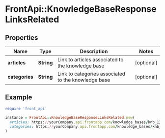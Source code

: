 # FrontApi::KnowledgeBaseResponseLinksRelated

## Properties

| Name | Type | Description | Notes |
| ---- | ---- | ----------- | ----- |
| **articles** | **String** | Link to articles associated to the knowledge base | [optional] |
| **categories** | **String** | Link to categories associated to the knowledge base | [optional] |

## Example

```ruby
require 'front_api'

instance = FrontApi::KnowledgeBaseResponseLinksRelated.new(
  articles: https://yourCompany.api.frontapp.com/knowledge_bases/knb_12/articles,
  categories: https://yourCompany.api.frontapp.com/knowledge_bases/knb_12/categories
)
```

